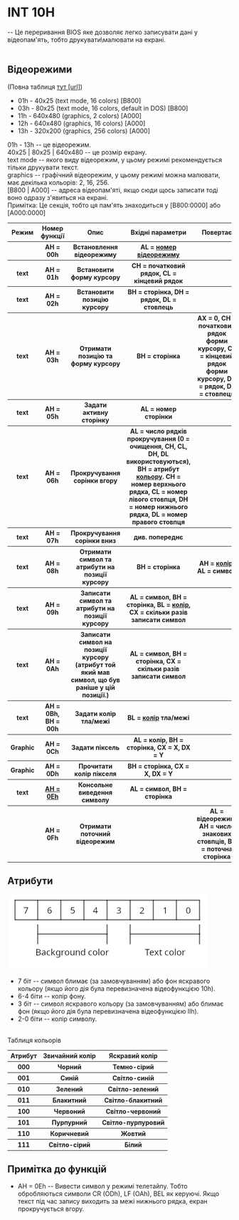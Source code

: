# INT 10H
-- Це переривання BIOS яке дозволяє легко записувати дані у відеопам'ять, тобто друкувати\малювати на екрані.<br><br>
## <a id="VideoMode">Відеорежими</a>
(Повна таблиця <a href="http://www.columbia.edu/~em36/wpdos/videomodes.txt">тут [url]</a>)

 - 01h - 40x25   (text mode, 16 colors) [B800]
 - 03h - 80x25   (text mode, 16 colors, default in DOS) [B800]
 - 11h - 640x480 (graphics, 2 colors) [A000]
 - 12h - 640x480 (graphics, 16 colors) [A000]
 - 13h - 320x200 (graphics, 256 colors) [A000]
 
 01h - 13h -- це відеорежим. <br>
 40x25 | 80x25 | 640x480 -- це розмір екрану. <br>
 text mode -- якого виду відеорежим, у цьому режимі рекомендується тільки друкувати текст. <br>
 graphics -- графічний відеорежим, у цьому режимі можна малювати, має декілька кольорів: 2, 16, 256. <br>
 [B800 | A000] -- адреса відеопам'яті, якщо сюди щось записати тоді воно одразу з'явиться на екрані. <br>
 Примітка: Це секція, тобто ця пам'ять знаходиться у [B800:0000] або [A000:0000] <br>
 
 <table>
    <tr>
        <th><b>Режим</b></th>
        <th><b>Номер функції</b></th>
        <th><b>Опис</b></th>
        <th><b>Вхідні параметри</b></th>
        <th><b>Повертає</b></th>
    </tr>
    <tr>
        <th></th>
        <th>AH = 00h</th>
        <th>Встановлення відеорежиму</th>
        <th>AL = <a href="#VideoMode">номер відеорежиму</a></th>
        <th></th>
    </tr>
    <tr>
        <th>text</th>
        <th>AH = 01h</th>
        <th>Встановити форму курсору</th>
        <th>CH = початковий рядок, CL = кінцевий рядок</th>
        <th></th>
    </tr>
    <tr>
        <th>text</th>
        <th>AH = 02h</th>
        <th>Встановити позицію курсору</th>
        <th>BH = сторінка, DH = рядок, DL = стовпець</th>
        <th></th>
    </tr>
    <tr>
        <th>text</th>
        <th>AH = 03h</th>
        <th>Отримати позицію та форму курсору</th>
        <th>BH = сторінка</th>
        <th>AX = 0, CH = початковий рядок форми курсору, CL = кінцевий рядок форми курсору, DH = рядок, DL = стовпець</th>
    </tr>
    <tr>
        <th>text</th>
        <th>AH = 05h</th>
        <th>Задати активну сторінку</th>
        <th>AL = номер сторінки</th>
        <th></th>
    </tr>
    <tr>
        <th>text</th>
        <th>AH = 06h</th>
        <th>Прокручування сорінки вгору</th>
        <th>AL = число рядків прокручування (0 = очищення, CH, CL, DH, DL використовуються), BH = атрибут <a href="Atributes">кольору</a>.
            CH = номер верхнього рядка, CL = номер лівого стовпця, DH = номер нижнього рядка, DL = номер правого стовпця</th>
        <th></th>
    </tr>
    <tr>
        <th>text</th>
        <th>AH = 07h</th>
        <th>Прокручування сорінки вниз</th>
        <th>див. попереднє</th>
        <th></th>
    </tr>
    <tr>
        <th>text</th>
        <th>AH = 08h</th>
        <th>Отримати символ та атрибути на позиції курсору</th>
        <th>BH = сторінка</th>
        <th>AH = <a href="Atributes">колір</a>, AL = символ</th>
    </tr>
    <tr>
        <th>text</th>
        <th>AH = 09h</th>
        <th>Записати символ та атрибути на позиції курсору</th>
        <th>AL = символ, BH = сторінка, BL = <a href="#Atributes">колір</a>, CX = скільки разів записати символ</th>
        <th></th>
    </tr>
    <tr>
        <th>text</th>
        <th>AH = 0Ah</th>
        <th>Записати символ на позиції курсору (атрибут той який мав символ, що був раніше у цій позиції.)</th>
        <th>AL = символ, BH = сторінка, CX = скільки разів записати символ</th>
        <th></th>
    </tr>
    <tr>
        <th>text</th>
        <th>AH = 0Bh, BH = 00h</th>
        <th>Задати колір тла/межі</th>
        <th>BL = <a href="Atributes">колір</a> тла/межі</th>
        <th></th>
    </tr>
    <tr>
        <th>Graphic</th>
        <th>AH = 0Ch</th>
        <th>Задати піксель</th>
        <th>AL = колір, BH = сторінка, CX = X, DX = Y</th>
        <th></th>
    </tr>
    <tr>
        <th>Graphic</th>
        <th>AH = 0Dh</th>
        <th>Прочитати колір пікселя</th>
        <th>BH = сторінка, CX = X, DX = Y</th>
        <th></th>
    </tr>
    <tr>
        <th>text</th>
        <th><a href="#Note">AH = 0Eh</a></th>
        <th>Консольне виведення символу</th>
        <th>AL = символ, BH = сторінка</th>
        <th></th>
    </tr>
    <tr>
        <th></th>
        <th>AH = 0Fh</th>
        <th>Отримати поточний відеорежим</th>
        <th></th>
        <th>AL = відеорежим, AH = число знакових стовпців, BH = поточна сторінка</th>
    </tr>
    
 </table>
 
 ## <a id="Atributes">Атрибути</a>
 ![alt-text](/img/INT10H_Atributes.png)
 
 - 7 біт -- символ блимає (за замовчуванням) або фон яскравого кольору (якщо його дія була перевизначена відеофункцією 10h).
 - 6-4 біти -- колір фону.
 - 3 біт -- символ яскравого кольору (за замовчуванням) або блимає фон (якщо його дія була перевизначена відеофункцією llh).
 - 2-0 біти -- колір символу.
 <br>
 Таблиця кольорів
 <table>
    <tr>
        <th>Атрибут</th>
        <th>Звичайний колір</th>
        <th>Яскравий колір</th>
    </tr>
    <tr>
        <th>000</th>
        <th>Чорний</th>
        <th>Темно-сірий</th>
    </tr>
    <tr>
        <th>001</th>
        <th>Синій</th>
        <th>Світло-синій</th>
    </tr>
    <tr>
        <th>010</th>
        <th>Зелений</th>
        <th>Світло-зелений</th>
    </tr>
    <tr>
        <th>011</th>
        <th>Блакитний</th>
        <th>Світло-блакитний</th>
    </tr>
    <tr>
        <th>100</th>
        <th>Червоний</th>
        <th>Світло-червоний</th>
    </tr>
    <tr>
        <th>101</th>
        <th>Пурпурний</th>
        <th>Світло-пурпуровий</th>
    </tr>
    <tr>
        <th>110</th>
        <th>Коричневий</th>
        <th>Жовтий</th>
    </tr>
    <tr>
        <th>111</th>
        <th>Світло-сірий</th>
        <th>Білий</th>
    </tr>
 </table>
 
 ## <a id="Note">Примітка до функцій</a>
 - AH = 0Eh -- Вивести символ у режимі телетайпу. Тобто обробляються символи CR (ODh), LF (OAh), BEL як керуючі. Якщо текст під час запису виходить за межі нижнього рядка, екран прокручується вгору.
 
 
 
 
